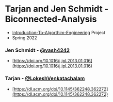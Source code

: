 # Tarjan and Jen Schmidt -Biconnected-Analysis

- [Introduction-To-Algorthim-Engineering](https://github.com/LokeshVenkatachalam/Introduction-To-Algorithm-Engineering) Project
- Spring 2022

### Jen Schmidt - [@yash4242]( https://github.com/yash4242 )
  - [https://doi.org/10.1016/j.ipl.2013.01.016](https://doi.org/10.1016/j.ipl.2013.01.016)

### Tarjan - [@LokeshVenkatachalam]( https://github.com/LokeshVenkatachalam )
  - [https://dl.acm.org/doi/10.1145/362248.362272](https://dl.acm.org/doi/10.1145/362248.362272)
  


  

